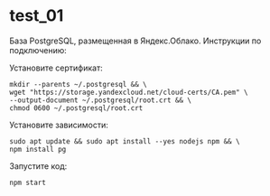 # test_01

База PostgreSQL, размещенная в Яндекс.Облако. Инструкции по подключению:

Установите сертификат:
```
mkdir --parents ~/.postgresql && \
wget "https://storage.yandexcloud.net/cloud-certs/CA.pem" \
--output-document ~/.postgresql/root.crt && \
chmod 0600 ~/.postgresql/root.crt
```

Установите зависимости:
```
sudo apt update && sudo apt install --yes nodejs npm && \
npm install pg
```

Запустите код:
```
npm start
```